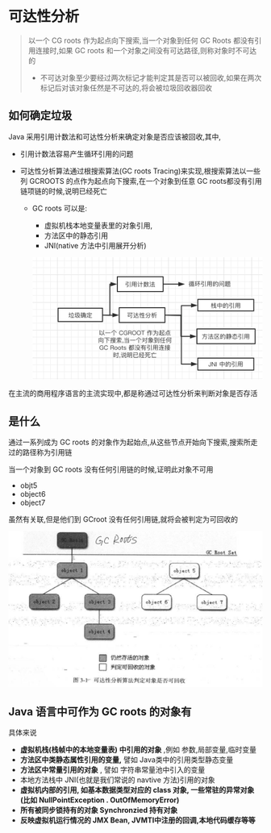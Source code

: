 # 可达性分析

> 以一个 CG roots 作为起点向下搜索,当一个对象到任何 GC Roots 都没有引用连接时,如果 GC roots 和一个对象之间没有可达路径,则称对象时不可达的
>
> - 不可达对象至少要经过两次标记才能判定其是否可以被回收,如果在两次标记后对该对象任然是不可达的,将会被垃圾回收器回收

## 如何确定垃圾

Java 采用引用计数法和可达性分析来确定对象是否应该被回收,其中,

- 引用计数法容易产生循环引用的问题

- 可达性分析算法通过根搜索算法(GC roots Tracing)来实现,根搜索算法以一些列 GCROOTS 的点作为起点向下搜索,在一个对象到任意 GC roots都没有引用链项链的时候,说明已经死亡

  - GC roots 可以是:

    - 虚拟机栈本地变量表里的对象引用,
    - 方法区中的静态引用
    - JNI(native 方法中引用展开分析)

    ![image-20200526211023099](../../assets/image-20200526211023099-3836292.png)

在主流的商用程序语言的主流实现中,都是称通过可达性分析来判断对象是否存活

## 是什么

通过一系列成为 GC roots 的对象作为起始点,从这些节点开始向下搜索,搜索所走过的路径称为引用链

当一个对象到 GC roots 没有任何引用链的时候,证明此对象不可用

- objt5
- object6
- object7

虽然有关联,但是他们到 GCroot 没有任何引用链,就将会被判定为可回收的

<img src="../../assets/image-20200503141338936.png" alt="image-20200503141338936" style="zoom: 50%;" />

## Java 语言中可作为 GC roots 的对象有

具体来说

- **虚拟机栈(栈帧中的本地变量表) 中引用的对象** ,例如 参数,局部变量,临时变量
- **方法区中类静态属性引用的变量,** 譬如 Java类中的引用类型静态变量
- **方法区中常量引用的对象** , 譬如 字符串常量池中引入的变量
- 本地方法栈中 JNI(也就是我们常说的 navtive 方法)引用的对象 
- **虚拟机内部的引用, 如基本数据类型对应的 class 对象, 一些常驻的异常对象(比如 NullPointException . OutOfMemoryError)**
- **所有被同步锁持有的对象 Synchronzied 持有对象**
- **反映虚拟机运行情况的 JMX Bean, JVMTI中注册的回调,本地代码缓存等等**

